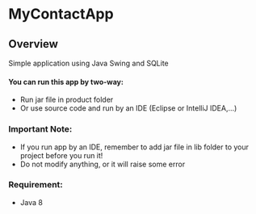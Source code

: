# MyContactApp
## Overview
Simple application using Java Swing and SQLite
#### You can run this app by two-way:
+ Run jar file in product folder
+ Or use source code and run by an IDE (Eclipse or IntelliJ IDEA,...)

### Important Note:
* If you run app by an IDE, remember to add jar file in lib folder to your project before you run it!
* Do not modify anything, or it will raise some error
### Requirement:
* Java 8
